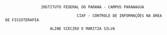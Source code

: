 					INSTITUTO FEDERAL DO PARANÁ - CAMPUS PARANAGUÁ

                                    CIAF - CONTROLE DE INFORMAÇÕES NA ÁREA DE FISIOTERAPIA

						ALINE SIECZKO E MARITZA SILVA


